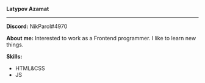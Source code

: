 **Latypov Azamat**

***

**Discord:** NikParol#4970

**About me:** Interested to work as a Frontend programmer. I like to learn new things.

**Skills:**
  * HTML&CSS  
  * JS
